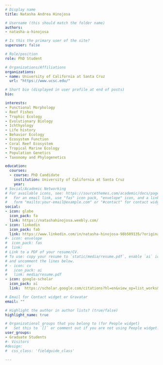 ```yaml
---
# Display name
title: Natasha Andrea Hinojosa

# Username (this should match the folder name)
authors:
- natasha-a-hinojosa

# Is this the primary user of the site?
superuser: false

# Role/position
role: PhD Student

# Organizations/Affiliations
organizations:
- name: University of California at Santa Cruz
  url: "https://www.ucsc.edu/"

# Short bio (displayed in user profile at end of posts)
bio: 

interests:
- Functional Morphology
- Reef Fishes
- Trophic Ecology
- Evolutionary Biology
- Ichthyology
- Life history
- Behavior Ecology
- Ecosystem Function
- Coral Reef Ecosystem
- Tropical Marine Ecology
- Population Genetics
- Taxonomy and Phylogenetics

education:
  courses:
  - course: PhD Candidate
    institution: University of California at Santa Cruz
    year:
# Social/Academic Networking
# For available icons, see: https://sourcethemes.com/academic/docs/page-builder/#icons
#   For an email link, use "fas" icon pack, "envelope" icon, and a link in the
#   form "mailto:your-email@example.com" or "#contact" for contact widget.
social:
- icon: globe
  icon_pack: fa
  link: https://natashahinojosa.weebly.com/ 
- icon: linkedin
  icon_pack: fab
  link: https://www.linkedin.com/in/natasha-hinojosa-98b509135/?originalSubdomain=pa 
#- icon: envelope
#  icon_pack: fas
#  link: 
# Link to a PDF of your resume/CV.
# To use: copy your resume to `static/media/resume.pdf`, enable `ai` icons in `params.toml`,
# and uncomment the lines below.
# - icon: cv
#   icon_pack: ai
#   link: media/resume.pdf
- icon: google-scholar
  icon_pack: ai
  link:  https://scholar.google.com/citations?hl=en&view_op=list_works&gmla=AJsN-F7xi4TyymWfAJVVt4_-HcMhoO5EWuGpVGQZVD7Xoc94lFuH_oBFxyVA4wDBafUHCTwPn3uAHQ1PKplvGWefq5sXT4UDFQ&user=xFiXE94AAAAJ 

# Email for Contact widget or Gravatar
email: ""

# Highlight the author in author lists? (true/false)
highlight_name: true

# Organizational groups that you belong to (for People widget)
#   Set this to `[]` or comment out if you are not using People widget.
user_groups:
- Graduate Students
#- Visitors
#design:
#  css_class: 'fieldguide_class' 

---
```

